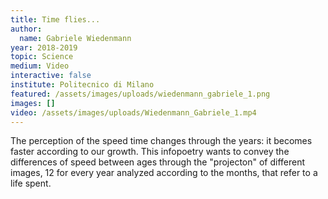 ```yaml
---
title: Time flies...
author:
  name: Gabriele Wiedenmann
year: 2018-2019
topic: Science
medium: Video
interactive: false
institute: Politecnico di Milano
featured: /assets/images/uploads/wiedenmann_gabriele_1.png
images: []
video: /assets/images/uploads/Wiedenmann_Gabriele_1.mp4
---
```

The perception of the speed time changes through the years: it becomes faster according to our growth. This infopoetry wants to convey the differences of speed between ages through the "projecton" of different images, 12 for every year analyzed according to the months, that refer to a life spent.
